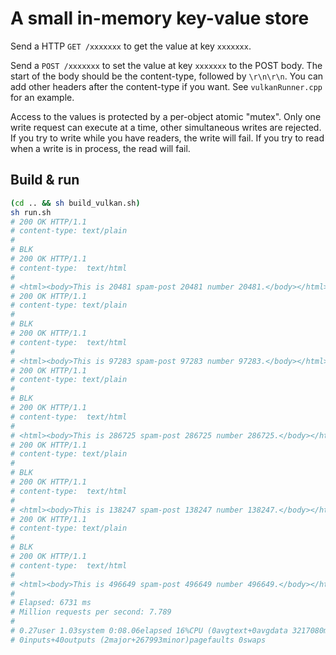 # A small in-memory key-value store

Send a HTTP `GET /xxxxxxx` to get the value at key `xxxxxxx`. 

Send a `POST /xxxxxxx` to set the value at key `xxxxxxx` to the POST body. The start of the body should be the content-type, followed by `\r\n\r\n`. 
You can add other headers after the content-type if you want. See `vulkanRunner.cpp` for an example.

Access to the values is protected by a per-object atomic "mutex". Only one write request can execute at a time, other simultaneous writes are rejected.
If you try to write while you have readers, the write will fail. If you try to read when a write is in process, the read will fail.

## Build & run

```bash
(cd .. && sh build_vulkan.sh)
sh run.sh
# 200 OK HTTP/1.1
# content-type: text/plain
# 
# BLK
# 200 OK HTTP/1.1
# content-type:  text/html
# 
# <html><body>This is 20481 spam-post 20481 number 20481.</body></html>
# 200 OK HTTP/1.1
# content-type: text/plain
# 
# BLK
# 200 OK HTTP/1.1
# content-type:  text/html
# 
# <html><body>This is 97283 spam-post 97283 number 97283.</body></html>
# 200 OK HTTP/1.1
# content-type: text/plain
# 
# BLK
# 200 OK HTTP/1.1
# content-type:  text/html
# 
# <html><body>This is 286725 spam-post 286725 number 286725.</body></html>
# 200 OK HTTP/1.1
# content-type: text/plain
# 
# BLK
# 200 OK HTTP/1.1
# content-type:  text/html
# 
# <html><body>This is 138247 spam-post 138247 number 138247.</body></html>
# 200 OK HTTP/1.1
# content-type: text/plain
# 
# BLK
# 200 OK HTTP/1.1
# content-type:  text/html
# 
# <html><body>This is 496649 spam-post 496649 number 496649.</body></html>
# 
# Elapsed: 6731 ms
# Million requests per second: 7.789
# 
# 0.27user 1.03system 0:08.06elapsed 16%CPU (0avgtext+0avgdata 3217080maxresident)k
# 0inputs+40outputs (2major+267993minor)pagefaults 0swaps
```
